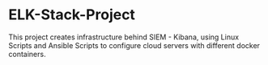 # ELK-Stack-Project

This project creates infrastructure behind SIEM - Kibana, using Linux Scripts and Ansible Scripts to configure cloud servers with different docker containers.
